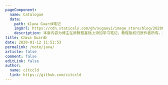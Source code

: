 ```yaml
---
pageComponent:
  name: Catalogue
  data:
    path: 《Java Guard》笔记
    imgUrl: https://cdn.staticaly.com/gh/xugaoyi/image_store/blog/20200112120340.png
    description: 本章内容为博主在原教程基础上添加学习笔记，教程版权归原作者所有。来源：<a href='https://wangdoc.com/javascript/' target='_blank'>Java教程</a>
title: 《Java Guard》
date: 2020-01-12 11:51:53
permalink: /note/java/
article: false
comment: false
editLink: false
author:
  name: citccld
  link: https://github.com/citccld
---
```

